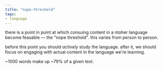 ```yaml
---
title: "nope-threshold"
tags: 
- language
---
```


there is a point in point at which consuing content in a ntoher language become feasable — the "nope threshold". this varies from person to person. 

before this point you  should _actively_ study the language. after it, we should focus on engaging with actual content in the language we're learning. 

~1000 words make up ~79% of a given text. 